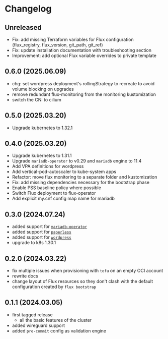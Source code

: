 # Changelog

## Unreleased

- Fix: add missing Terraform variables for Flux configuration (flux_registry, flux_version, git_path, git_ref)
- Fix: update installation documentation with troubleshooting section
- Improvement: add optional Flux variable overrides to private template

## 0.6.0 (2025.06.09)

- chg: set wordpress deployment's rollingStrategy to recreate to avoid volume blocking on upgrades
- remove redundant flux-monitoring from the monitoring kustomization
- switch the CNI to cilium

## 0.5.0 (2025.03.20)

- Upgrade kubernetes to 1.32.1

## 0.4.0 (2025.03.20)

- Upgrade kubernetes to 1.31.1
- Upgrade `mariadb-operator` to v0.29 and `mariadb` engine to 11.4
- Add VPA definitions for wordpress
- Add vertical-pod-autoscaler to kube-system apps
- Refactor: move flux monitoring to a separate folder and kustomization
- Fix: add missing dependencies necessary for the bootstrap phase
- Enable PSS baseline policy where possible
- Switch Flux deployment to flux-operator
- Add explicit my.cnf config map name for mariadb

## 0.3.0 (2024.07.24)

- added support for [`mariadb-operator`](./flux-modules/extras/mariadb/README.md)
- added support for [`paperless`](./flux-modules/extras/paperless/README.md)
- added support for [`wordpress`](./flux-modules/extras/wordpress/README.md)
- upgrade to k8s 1.30.1

## 0.2.0 (2024.03.22)

- fix multiple issues when provisioning with `tofu` on an empty OCI account
- rewrite docs
- change layout of Flux resources so they don't clash with the default configuration created by
  `flux bootstrap`

## 0.1.1 (2024.03.05)

- first tagged release
  - all the basic features of the cluster
- added wireguard support
- added `pre-commit` config as validation engine
